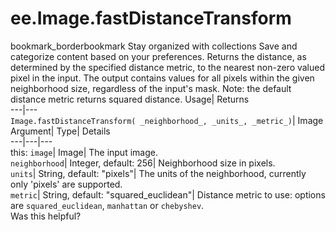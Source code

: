  
#  ee.Image.fastDistanceTransform 
bookmark_borderbookmark Stay organized with collections  Save and categorize content based on your preferences.
Returns the distance, as determined by the specified distance metric, to the nearest non-zero valued pixel in the input. The output contains values for all pixels within the given neighborhood size, regardless of the input's mask. Note: the default distance metric returns squared distance. 
Usage| Returns  
---|---  
`Image.fastDistanceTransform( _neighborhood_, _units_, _metric_)`| Image  
Argument| Type| Details  
---|---|---  
this: `image`| Image| The input image.  
`neighborhood`| Integer, default: 256| Neighborhood size in pixels.  
`units`| String, default: "pixels"| The units of the neighborhood, currently only 'pixels' are supported.  
`metric`| String, default: "squared_euclidean"| Distance metric to use: options are `squared_euclidean`, `manhattan` or `chebyshev`.  
Was this helpful?
